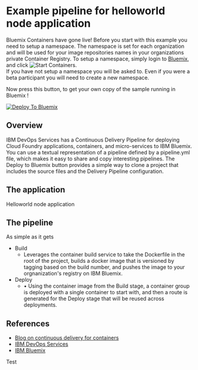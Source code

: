 # Example pipeline for helloworld node application 
Bluemix Containers have gone live!  Before you start with this example you need to setup a namespace.  The namespace is set for each organization and will be used for your image repositories names in your organizations private Container Registry.  To setup a namespace, simply login to [Bluemix](https://bluemix.net), and click ![Start Containers](start-containers.jpg).  
If you have not setup a namespace you will be asked to.  Even if you were a beta participant you will need to create a new namespace.  

Now press this button, to get your own copy of the sample running in Bluemix !

[![Deploy To Bluemix](https://bluemix.net/deploy/button.png)](https://hub.jazz.net/deploy/index.html?repository=https://github.com/Puquios/hello-containers.git)

## Overview 
IBM DevOps Services has a Continuous Delivery Pipeline for deploying Cloud Foundry applications, containers, and micro-services to IBM Bluemix. You can use a textual representation of a pipeline defined by a pipeline.yml file, which makes it easy to share and copy interesting pipelines. The Deploy to Bluemix button provides a simple way to clone a project that includes the source files and the Delivery Pipeline configuration. 

## The application 
Helloworld node application

## The pipeline 
As simple as it gets
- Build 
    + Leverages the container build service to take the Dockerfile in the root of the project, builds a docker image that is versioned by tagging based on the build number, and pushes the image to your orgnanization's registry on IBM Bluemix. 
- Deploy 
    + • Using the container image from the Build stage, a container group is deployed with a single container to start with, and then a route is generated for the Deploy stage that will be reused across deployments.

## References 
- [Blog on continuous delivery for containers](https://developer.ibm.com/bluemix/docs/set-up-continuous-delivery-ibm-containers/)
- [IBM DevOps Services](http://hub.jazz.net)
- [IBM Bluemix](http://bluemix.net)

Test